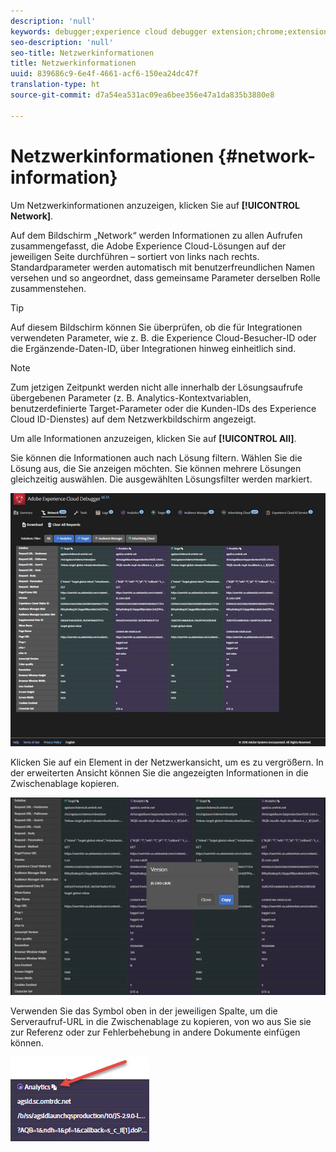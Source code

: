 ```yaml
---
description: 'null'
keywords: debugger;experience cloud debugger extension;chrome;extension;network;information
seo-description: 'null'
seo-title: Netzwerkinformationen
title: Netzwerkinformationen
uuid: 839686c9-6e4f-4661-acf6-150ea24dc47f
translation-type: ht
source-git-commit: d7a54ea531ac09ea6bee356e47a1da835b3880e8

---
```



# Netzwerkinformationen {#network-information}

Um Netzwerkinformationen anzuzeigen, klicken Sie auf **[!UICONTROL Network]**.

Auf dem Bildschirm „Network“ werden Informationen zu allen Aufrufen zusammengefasst, die Adobe Experience Cloud-Lösungen auf der jeweiligen Seite durchführen – sortiert von links nach rechts. Standardparameter werden automatisch mit benutzerfreundlichen Namen versehen und so angeordnet, dass gemeinsame Parameter derselben Rolle zusammenstehen.

>[!TIP]
>
>Auf diesem Bildschirm können Sie überprüfen, ob die für Integrationen verwendeten Parameter, wie z. B. die Experience Cloud-Besucher-ID oder die Ergänzende-Daten-ID, über Integrationen hinweg einheitlich sind.

>[!NOTE]
>
>Zum jetzigen Zeitpunkt werden nicht alle innerhalb der Lösungsaufrufe übergebenen Parameter (z. B. Analytics-Kontextvariablen, benutzerdefinierte Target-Parameter oder die Kunden-IDs des Experience Cloud ID-Dienstes) auf dem Netzwerkbildschirm angezeigt.

Um alle Informationen anzuzeigen, klicken Sie auf **[!UICONTROL All]**.

Sie können die Informationen auch nach Lösung filtern. Wählen Sie die Lösung aus, die Sie anzeigen möchten. Sie können mehrere Lösungen gleichzeitig auswählen. Die ausgewählten Lösungsfilter werden markiert.

![](assets/network.jpg)

Klicken Sie auf ein Element in der Netzwerkansicht, um es zu vergrößern. In der erweiterten Ansicht können Sie die angezeigten Informationen in die Zwischenablage kopieren.

![](assets/network-jsversion.jpg)

Verwenden Sie das Symbol oben in der jeweiligen Spalte, um die Serveraufruf-URL in die Zwischenablage zu kopieren, von wo aus Sie sie zur Referenz oder zur Fehlerbehebung in andere Dokumente einfügen können.

![](assets/copy.jpg)

